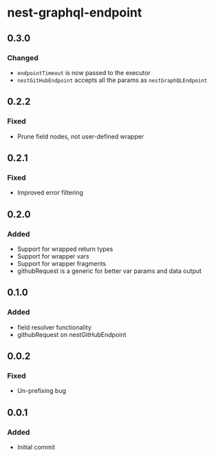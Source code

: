# nest-graphql-endpoint

## 0.3.0

### Changed
- `endpointTimeout` is now passed to the executor
- `nestGitHubEndpoint` accepts all the params as `nestGraphQLEndpoint`
## 0.2.2

### Fixed
- Prune field nodes, not user-defined wrapper

## 0.2.1

### Fixed
- Improved error filtering

## 0.2.0

### Added
- Support for wrapped return types
- Support for wrapper vars
- Support for wrapper fragments
- githubRequest is a generic for better var params and data output

## 0.1.0

### Added
- field resolver functionality
- githubRequest on nestGitHubEndpoint
## 0.0.2

### Fixed
- Un-prefixing bug

## 0.0.1

### Added
- Initial commit
